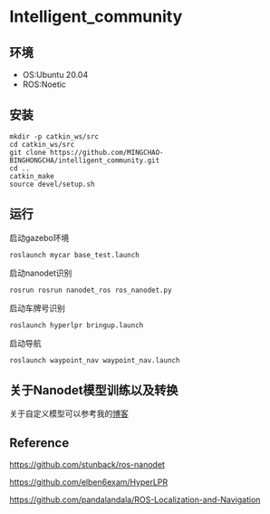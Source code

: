 # Intelligent_community

## 环境
- OS:Ubuntu 20.04
- ROS:Noetic

## 安装

```shell
mkdir -p catkin_ws/src
cd catkin_ws/src
git clone https://github.com/MINGCHAO-BINGHONGCHA/intelligent_community.git
cd ..
catkin_make
source devel/setup.sh
```

## 运行

启动gazebo环境
```shell
roslaunch mycar base_test.launch
```

启动nanodet识别
```shell
rosrun rosrun nanodet_ros ros_nanodet.py
```

启动车牌号识别
```shell
roslaunch hyperlpr bringup.launch
```

启动导航
```shell
roslaunch waypoint_nav waypoint_nav.launch
```

## 关于Nanodet模型训练以及转换

关于自定义模型可以参考我的[博客](https://www.ming-ice-tea.top/2025/10/19/Nanodet%E6%A8%A1%E5%9E%8B%E7%9A%84%E8%AE%AD%E7%BB%83%E4%BB%A5%E5%8F%8A%E7%A7%BB%E6%A4%8D%E5%88%B0ROS%E4%B8%AD/)

## Reference
https://github.com/stunback/ros-nanodet

https://github.com/elben6exam/HyperLPR

https://github.com/pandalandala/ROS-Localization-and-Navigation